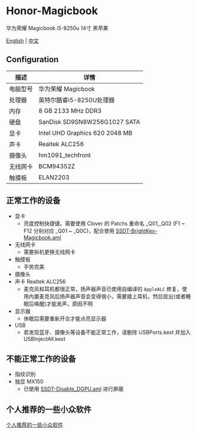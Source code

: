# Honor-Magicbook
华为荣耀 Magicbook i5-8250u 14寸 黑苹果

[English](README.md) | [中文](README_CN.md)

## Configuration

| 描述   | 详情                                                  |
| ------------------- | ------------------------------------------- |
| 电脑型号      | 华为荣耀 Magicbook      |
| 处理器           | 英特尔酷睿i5-8250U处理器     |
| 内存              | 8 GB 2133 MHz DDR3              |
| 硬盘           | SanDisk SD9SN8W256G1027 SATA    |
| 显卡 | Intel UHD Graphics 620 2048 MB                     |
| 声卡         | Realtek ALC256           |
| 摄像头 | hm1091_techfront |
| 无线网卡       | BCM94352Z                        |
| 触摸板 | ELAN2203 |


## 正常工作的设备

- 显卡
    - 亮度控制快捷键。需要使用 Clover 的 Patchs 重命名 _Q01,_Q02 (F1 ~ F12 分别对应 _Q01 ~ _Q0C)，配合使用 [SSDT-BrightKey-Magicbook.aml](EFI/CLOVER/ACPI/patched) 
- 无线网卡
    - 需要拆机更换无线网卡
- 触摸板
    - 手势完美
- 摄像头
- 声卡 Realtek ALC256
    - 麦克风和耳机都很正常，扬声器声音已使用自编译的 `AppleALC` 修复，使用内置麦克风后扬声器声音会变得很小，需要接上耳机，然后拔出(或者睡眠后唤醒)才能发声，原因不明
- 显示器
    - 休眠后需要重新开合才能点亮显示器
- USB
    - 若发现蓝牙、摄像头等设备不能正常工作，请删除 USBPorts.kext 并加入 USBInjectAll.kext
  

## 不能正常工作的设备

- 指纹识别
- 独显 MX150
    - 已使用 [SSDT-Disable_DGPU.aml](EFI/CLOVER/ACPI/patched) 进行屏蔽
    
## 个人推荐的一些小众软件
   
   [个人推荐的一些小众软件](https://github.com/hjmmc/Honor-Magicbook/wiki/%E4%B8%AA%E4%BA%BA%E6%8E%A8%E8%8D%90%E7%9A%84%E4%B8%80%E4%BA%9B%E5%B0%8F%E4%BC%97%E8%BD%AF%E4%BB%B6)
